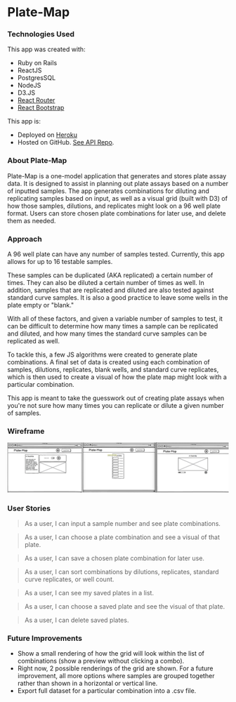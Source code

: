 Plate-Map
======

### Technologies Used

This app was created with:

- Ruby on Rails
- ReactJS
- PostgresSQL
- NodeJS
- D3.JS
- [React Router](https://reacttraining.com/react-router/)
- [React Bootstrap](https://react-bootstrap.github.io/)

This app is:

- Deployed on [Heroku](https://plate-map-app.herokuapp.com/)
- Hosted on GitHub. [See API Repo](https://github.com/mstone89/plate-map-api).


### About Plate-Map

Plate-Map is a one-model application that generates and stores plate assay data. It is designed to assist in planning out plate assays based on a number of inputted samples. The app generates combinations for diluting and replicating samples based on input, as well as a visual grid (built with D3) of how those samples, dilutions, and replicates might look on a 96 well plate format. Users can store chosen plate combinations for later use, and delete them as needed.


### Approach

A 96 well plate can have any number of samples tested. Currently, this app allows for up to 16 testable samples.

These samples can be duplicated (AKA replicated) a certain number of times. They can also be diluted a certain number of times as well.
In addition, samples that are replicated and diluted are also tested against standard curve samples. It is also a good practice to leave some wells in the plate empty or "blank."

With all of these factors, and given a variable number of samples to test, it can be difficult to determine how many times a sample can be replicated and diluted, and how many times the standard curve samples can be replicated as well.

To tackle this, a few JS algorithms were created to generate plate combinations. A final set of data is created using each combination of samples, dilutions, replicates, blank wells, and standard curve replicates, which is then used to create a visual of how the plate map might look with a particular combination.

This app is meant to take the guesswork out of creating plate assays when you're not sure how many times you can replicate or dilute a given number of samples.


### Wireframe

![alt-text](https://github.com/mstone89/plate-map-frontend/blob/master/plate-map-wireframe.png)


### User Stories

> As a user, I can input a sample number and see plate combinations.

> As a user, I can choose a plate combination and see a visual of that plate.

> As a user, I can save a chosen plate combination for later use.

> As a user, I can sort combinations by dilutions, replicates, standard curve replicates, or well count.

> As a user, I can see my saved plates in a list.

> As a user, I can choose a saved plate and see the visual of that plate.

> As a user, I can delete saved plates.


### Future Improvements

- Show a small rendering of how the grid will look within the list of combinations (show a preview without clicking a combo).
- Right now, 2 possible renderings of the grid are shown. For a future improvement, all more options where samples are grouped together rather than shown in a horizontal or vertical line.
- Export full dataset for a particular combination into a .csv file.
